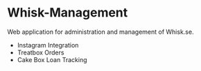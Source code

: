 # Whisk-Management

Web application for administration and management of Whisk.se.

- Instagram Integration
- Treatbox Orders
- Cake Box Loan Tracking
